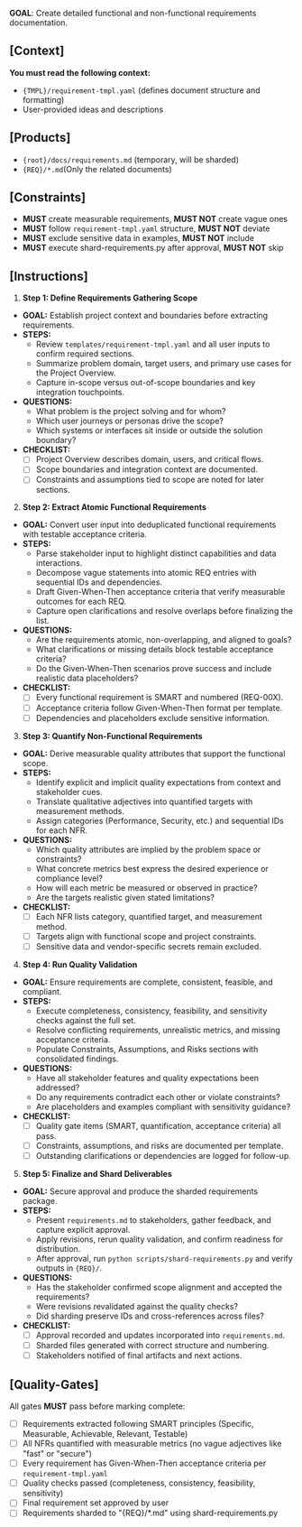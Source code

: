 **GOAL**: Create detailed functional and non-functional requirements documentation.

## [Context]
**You must read the following context:**
- `{TMPL}/requirement-tmpl.yaml` (defines document structure and formatting)
- User-provided ideas and descriptions

## [Products]
- `{root}/docs/requirements.md` (temporary, will be sharded)
- `{REQ}/*.md`(Only the related documents)

## [Constraints]
- **MUST** create measurable requirements, **MUST NOT** create vague ones
- **MUST** follow `requirement-tmpl.yaml` structure, **MUST NOT** deviate
- **MUST** exclude sensitive data in examples, **MUST NOT** include
- **MUST** execute shard-requirements.py after approval, **MUST NOT** skip

## [Instructions]
1. **Step 1: Define Requirements Gathering Scope**
- **GOAL:** Establish project context and boundaries before extracting requirements.
- **STEPS:**
  - Review `templates/requirement-tmpl.yaml` and all user inputs to confirm required sections.
  - Summarize problem domain, target users, and primary use cases for the Project Overview.
  - Capture in-scope versus out-of-scope boundaries and key integration touchpoints.
- **QUESTIONS:**
  - What problem is the project solving and for whom?
  - Which user journeys or personas drive the scope?
  - Which systems or interfaces sit inside or outside the solution boundary?
- **CHECKLIST:**
  - [ ] Project Overview describes domain, users, and critical flows.
  - [ ] Scope boundaries and integration context are documented.
  - [ ] Constraints and assumptions tied to scope are noted for later sections.

2. **Step 2: Extract Atomic Functional Requirements**
- **GOAL:** Convert user input into deduplicated functional requirements with testable acceptance criteria.
- **STEPS:**
  - Parse stakeholder input to highlight distinct capabilities and data interactions.
  - Decompose vague statements into atomic REQ entries with sequential IDs and dependencies.
  - Draft Given-When-Then acceptance criteria that verify measurable outcomes for each REQ.
  - Capture open clarifications and resolve overlaps before finalizing the list.
- **QUESTIONS:**
  - Are the requirements atomic, non-overlapping, and aligned to goals?
  - What clarifications or missing details block testable acceptance criteria?
  - Do the Given-When-Then scenarios prove success and include realistic data placeholders?
- **CHECKLIST:**
  - [ ] Every functional requirement is SMART and numbered (REQ-00X).
  - [ ] Acceptance criteria follow Given-When-Then format per template.
  - [ ] Dependencies and placeholders exclude sensitive information.

3. **Step 3: Quantify Non-Functional Requirements**
- **GOAL:** Derive measurable quality attributes that support the functional scope.
- **STEPS:**
  - Identify explicit and implicit quality expectations from context and stakeholder cues.
  - Translate qualitative adjectives into quantified targets with measurement methods.
  - Assign categories (Performance, Security, etc.) and sequential IDs for each NFR.
- **QUESTIONS:**
  - Which quality attributes are implied by the problem space or constraints?
  - What concrete metrics best express the desired experience or compliance level?
  - How will each metric be measured or observed in practice?
  - Are the targets realistic given stated limitations?
- **CHECKLIST:**
  - [ ] Each NFR lists category, quantified target, and measurement method.
  - [ ] Targets align with functional scope and project constraints.
  - [ ] Sensitive data and vendor-specific secrets remain excluded.

4. **Step 4: Run Quality Validation**
- **GOAL:** Ensure requirements are complete, consistent, feasible, and compliant.
- **STEPS:**
  - Execute completeness, consistency, feasibility, and sensitivity checks against the full set.
  - Resolve conflicting requirements, unrealistic metrics, and missing acceptance criteria.
  - Populate Constraints, Assumptions, and Risks sections with consolidated findings.
- **QUESTIONS:**
  - Have all stakeholder features and quality expectations been addressed?
  - Do any requirements contradict each other or violate constraints?
  - Are placeholders and examples compliant with sensitivity guidance?
- **CHECKLIST:**
  - [ ] Quality gate items (SMART, quantification, acceptance criteria) all pass.
  - [ ] Constraints, assumptions, and risks are documented per template.
  - [ ] Outstanding clarifications or dependencies are logged for follow-up.

5. **Step 5: Finalize and Shard Deliverables**
- **GOAL:** Secure approval and produce the sharded requirements package.
- **STEPS:**
  - Present `requirements.md` to stakeholders, gather feedback, and capture explicit approval.
  - Apply revisions, rerun quality validation, and confirm readiness for distribution.
  - After approval, run `python scripts/shard-requirements.py` and verify outputs in `{REQ}/`.
- **QUESTIONS:**
  - Has the stakeholder confirmed scope alignment and accepted the requirements?
  - Were revisions revalidated against the quality checks?
  - Did sharding preserve IDs and cross-references across files?
- **CHECKLIST:**
  - [ ] Approval recorded and updates incorporated into `requirements.md`.
  - [ ] Sharded files generated with correct structure and numbering.
  - [ ] Stakeholders notified of final artifacts and next actions.

## [Quality-Gates]
All gates **MUST** pass before marking complete:
- [ ] Requirements extracted following SMART principles (Specific, Measurable, Achievable, Relevant, Testable)
- [ ] All NFRs quantified with measurable metrics (no vague adjectives like "fast" or "secure")
- [ ] Every requirement has Given-When-Then acceptance criteria per `requirement-tmpl.yaml`
- [ ] Quality checks passed (completeness, consistency, feasibility, sensitivity)
- [ ] Final requirement set approved by user
- [ ] Requirements sharded to "{REQ}/*.md" using shard-requirements.py